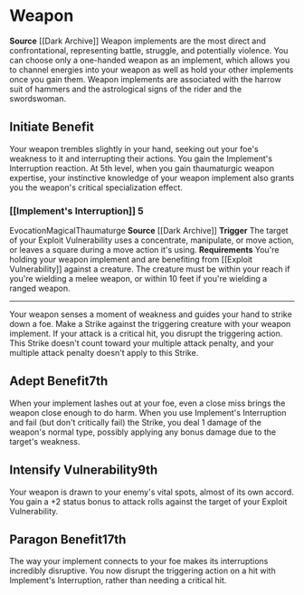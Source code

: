 ﻿---
id: '9'
name: Weapon
rarity: Common
source: '[[DATABASE/source/Dark Archive|Dark Archive]]'
trait: null
type: Thaumaturge Implement

---
# Weapon

**Source** [[Dark Archive]]
Weapon implements are the most direct and confrontational, representing battle, struggle, and potentially violence. You can choose only a one-handed weapon as an implement, which allows you to channel energies into your weapon as well as hold your other implements once you gain them. Weapon implements are associated with the harrow suit of hammers and the astrological signs of the rider and the swordswoman.

## Initiate Benefit

Your weapon trembles slightly in your hand, seeking out your foe's weakness to it and interrupting their actions. You gain the Implement's Interruption reaction.
 At 5th level, when you gain thaumaturgic weapon expertise, your instinctive knowledge of your weapon implement also grants you the weapon's critical specialization effect.

### [[Implement's Interruption]] <span class="action-icon">5</span>

<span class="item-trait">Evocation</span><span class="item-trait">Magical</span><span class="item-trait">Thaumaturge</span>
**Source** [[Dark Archive]]
**Trigger** The target of your Exploit Vulnerability uses a concentrate, manipulate, or move action, or leaves a square during a move action it's using.
**Requirements** You're holding your weapon implement and are benefiting from [[Exploit Vulnerability]] against a creature. The creature must be within your reach if you're wielding a melee weapon, or within 10 feet if you're wielding a ranged weapon.

---
Your weapon senses a moment of weakness and guides your hand to strike down a foe. Make a Strike against the triggering creature with your weapon implement. If your attack is a critical hit, you disrupt the triggering action. This Strike doesn't count toward your multiple attack penalty, and your multiple attack penalty doesn't apply to this Strike.

## Adept Benefit<span class="item-type">7th</span>

When your implement lashes out at your foe, even a close miss brings the weapon close enough to do harm. When you use Implement's Interruption and fail (but don't critically fail) the Strike, you deal 1 damage of the weapon's normal type, possibly applying any bonus damage due to the target's weakness.

## Intensify Vulnerability<span class="item-type">9th</span>

Your weapon is drawn to your enemy's vital spots, almost of its own accord. You gain a +2 status bonus to attack rolls against the target of your Exploit Vulnerability.

## Paragon Benefit<span class="item-type">17th</span>

The way your implement connects to your foe makes its interruptions incredibly disruptive. You now disrupt the triggering action on a hit with Implement's Interruption, rather than needing a critical hit.